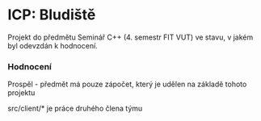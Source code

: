 ICP: Bludiště
==============
Projekt do předmětu Seminář C++ (4. semestr FIT VUT) ve stavu, v jakém byl odevzdán k hodnocení.

### Hodnocení
Prospěl - předmět má pouze zápočet, který je udělen na základě tohoto projektu

src/client/* je práce druhého člena týmu
